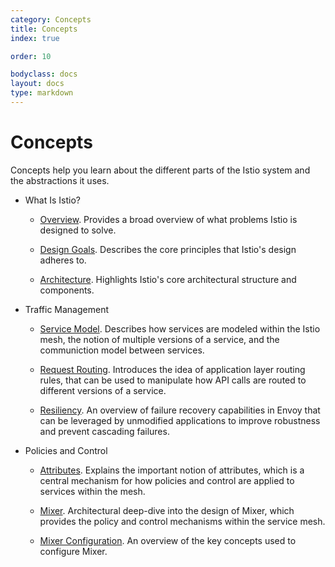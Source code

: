 ```yaml
---
category: Concepts
title: Concepts
index: true

order: 10

bodyclass: docs
layout: docs
type: markdown
---
```


# Concepts

Concepts help you learn about the different parts
of the Istio system and the abstractions it uses.

- What Is Istio?

    - [Overview](./overview.html). Provides a broad overview of what
problems Istio is designed to solve.

    - [Design Goals](./goals.html). Describes the core principles that
    Istio's design adheres to.

    - [Architecture](./architecture.html). Highlights Istio's core
    architectural structure and components.

- Traffic Management

    - [Service Model](./service-model.html). Describes how services are
    modeled within the Istio mesh, the notion of multiple versions of a
    service, and the communiction model between services.

    - [Request Routing](./request-routing.html). Introduces the idea of
      application layer routing rules, that can be used to manipulate
      how API calls are routed to different versions of a service.
      
    - [Resiliency](./resiliency.html). An overview of failure recovery
      capabilities in Envoy that can be leveraged by unmodified
      applications to improve robustness and prevent cascading failures.

- Policies and Control

    - [Attributes](./attributes.html). Explains the important notion of attributes, which
    is a central mechanism for how policies and control are applied to services within the
    mesh.

    - [Mixer](./mixer.html). Architectural deep-dive into the design of Mixer, which provides
    the policy and control mechanisms within the service mesh.

    - [Mixer Configuration](./mixer-config.html). An overview of the key concepts used to configure
    Mixer.
